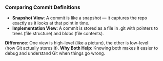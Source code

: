 ### Comparing Commit Definitions

- **Snapshot View**: A commit is like a snapshot — it captures the repo exactly as it looks at that point in time.
- **Implementation View**: A commit is stored as a file in .git with pointers to trees (file structure) and blobs (file contents).

**Difference**: One view is high-level (like a picture), the other is low-level (how Git actually stores it).
**Why Both Help**: Knowing both makes it easier to debug and understand Git when things go wrong.
